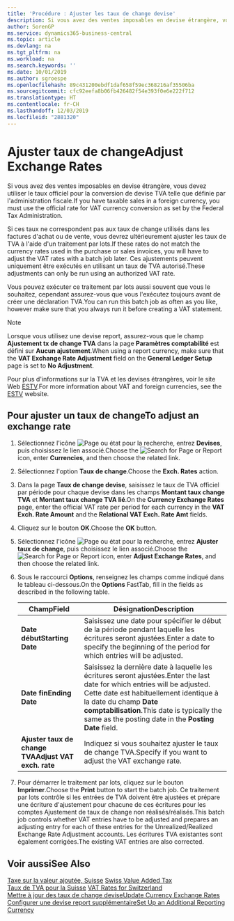 ```yaml
---
title: 'Procédure : Ajuster les taux de change devise'
description: Si vous avez des ventes imposables en devise étrangère, vous devez utiliser le taux officiel pour la conversion de devise TVA telle que définie par l'administration fiscale.
author: SorenGP
ms.service: dynamics365-business-central
ms.topic: article
ms.devlang: na
ms.tgt_pltfrm: na
ms.workload: na
ms.search.keywords: ''
ms.date: 10/01/2019
ms.author: sgroespe
ms.openlocfilehash: 89c431200ebdf1daf658f59ec368216af35506ba
ms.sourcegitcommit: cfc92eefa8b06fb426482f54e393f0e6e222f712
ms.translationtype: HT
ms.contentlocale: fr-CH
ms.lasthandoff: 12/03/2019
ms.locfileid: "2881320"
---
```

# <a name="adjust-exchange-rates"></a><span data-ttu-id="5941b-103">Ajuster taux de change</span><span class="sxs-lookup"><span data-stu-id="5941b-103">Adjust Exchange Rates</span></span>
<span data-ttu-id="5941b-104">Si vous avez des ventes imposables en devise étrangère, vous devez utiliser le taux officiel pour la conversion de devise TVA telle que définie par l'administration fiscale.</span><span class="sxs-lookup"><span data-stu-id="5941b-104">If you have taxable sales in a foreign currency, you must use the official rate for VAT currency conversion as set by the Federal Tax Administration.</span></span>  

<span data-ttu-id="5941b-105">Si ces taux ne correspondent pas aux taux de change utilisés dans les factures d'achat ou de vente, vous devrez ultérieurement ajuster les taux de TVA à l'aide d'un traitement par lots.</span><span class="sxs-lookup"><span data-stu-id="5941b-105">If these rates do not match the currency rates used in the purchase or sales invoices, you will have to adjust the VAT rates with a batch job later.</span></span> <span data-ttu-id="5941b-106">Ces ajustements peuvent uniquement être exécutés en utilisant un taux de TVA autorisé.</span><span class="sxs-lookup"><span data-stu-id="5941b-106">These adjustments can only be run using an authorized VAT rate.</span></span>  

<span data-ttu-id="5941b-107">Vous pouvez exécuter ce traitement par lots aussi souvent que vous le souhaitez, cependant assurez-vous que vous l'exécutez toujours avant de créer une déclaration TVA.</span><span class="sxs-lookup"><span data-stu-id="5941b-107">You can run this batch job as often as you like, however make sure that you always run it before creating a VAT statement.</span></span>  

> [!NOTE]  
>  <span data-ttu-id="5941b-108">Lorsque vous utilisez une devise report, assurez-vous que le champ **Ajustement tx de change TVA** dans la page **Paramètres comptabilité** est défini sur **Aucun ajustement**.</span><span class="sxs-lookup"><span data-stu-id="5941b-108">When using a report currency, make sure that the **VAT Exchange Rate Adjustment** field on the **General Ledger Setup** page is set to **No Adjustment**.</span></span>  

<span data-ttu-id="5941b-109">Pour plus d'informations sur la TVA et les devises étrangères, voir le site Web [ESTV](https://go.microsoft.com/fwlink/?LinkId=285999).</span><span class="sxs-lookup"><span data-stu-id="5941b-109">For more information about VAT and foreign currencies, see the [ESTV](https://go.microsoft.com/fwlink/?LinkId=285999) website.</span></span>  

## <a name="to-adjust-an-exchange-rate"></a><span data-ttu-id="5941b-110">Pour ajuster un taux de change</span><span class="sxs-lookup"><span data-stu-id="5941b-110">To adjust an exchange rate</span></span>  

1.  <span data-ttu-id="5941b-111">Sélectionnez l'icône ![Page ou état pour la recherche](../../media/ui-search/search_small.png "Icône Page ou état pour la recherche"), entrez **Devises**, puis choisissez le lien associé.</span><span class="sxs-lookup"><span data-stu-id="5941b-111">Choose the ![Search for Page or Report](../../media/ui-search/search_small.png "Search for Page or Report icon") icon, enter **Currencies**, and then choose the related link.</span></span>  
2.  <span data-ttu-id="5941b-112">Sélectionnez l'option **Taux de change**.</span><span class="sxs-lookup"><span data-stu-id="5941b-112">Choose the **Exch. Rates** action.</span></span>  
3.  <span data-ttu-id="5941b-113">Dans la page **Taux de change devise**, saisissez le taux de TVA officiel par période pour chaque devise dans les champs **Montant taux change TVA** et **Montant taux change TVA lié**.</span><span class="sxs-lookup"><span data-stu-id="5941b-113">On the **Currency Exchange Rates** page, enter the official VAT rate per period for each currency in the **VAT Exch. Rate Amount** and the **Relational VAT Exch. Rate Amt** fields.</span></span>  
4.  <span data-ttu-id="5941b-114">Cliquez sur le bouton **OK**.</span><span class="sxs-lookup"><span data-stu-id="5941b-114">Choose the **OK** button.</span></span>  
5.  <span data-ttu-id="5941b-115">Sélectionnez l'icône ![Page ou état pour la recherche](../../media/ui-search/search_small.png "Icône Page ou état pour la recherche"), entrez **Ajuster taux de change**, puis choisissez le lien associé.</span><span class="sxs-lookup"><span data-stu-id="5941b-115">Choose the ![Search for Page or Report](../../media/ui-search/search_small.png "Search for Page or Report icon") icon, enter **Adjust Exchange Rates**, and then choose the related link.</span></span>  
6.  <span data-ttu-id="5941b-116">Sous le raccourci **Options**, renseignez les champs comme indiqué dans le tableau ci-dessous.</span><span class="sxs-lookup"><span data-stu-id="5941b-116">On the **Options** FastTab, fill in the fields as described in the following table.</span></span>   

    |<span data-ttu-id="5941b-117">Champ</span><span class="sxs-lookup"><span data-stu-id="5941b-117">Field</span></span>|<span data-ttu-id="5941b-118">Désignation</span><span class="sxs-lookup"><span data-stu-id="5941b-118">Description</span></span>|  
    |---------------------------------|---------------------------------------|  
    |<span data-ttu-id="5941b-119">**Date début**</span><span class="sxs-lookup"><span data-stu-id="5941b-119">**Starting Date**</span></span>|<span data-ttu-id="5941b-120">Saisissez une date pour spécifier le début de la période pendant laquelle les écritures seront ajustées.</span><span class="sxs-lookup"><span data-stu-id="5941b-120">Enter a date to specify the beginning of the period for which entries will be adjusted.</span></span>|  
    |<span data-ttu-id="5941b-121">**Date fin**</span><span class="sxs-lookup"><span data-stu-id="5941b-121">**Ending Date**</span></span>|<span data-ttu-id="5941b-122">Saisissez la dernière date à laquelle les écritures seront ajustées.</span><span class="sxs-lookup"><span data-stu-id="5941b-122">Enter the last date for which entries will be adjusted.</span></span> <span data-ttu-id="5941b-123">Cette date est habituellement identique à la date du champ **Date comptabilisation**.</span><span class="sxs-lookup"><span data-stu-id="5941b-123">This date is typically the same as the posting date in the **Posting Date** field.</span></span>|  
    |<span data-ttu-id="5941b-124">**Ajuster taux de change TVA**</span><span class="sxs-lookup"><span data-stu-id="5941b-124">**Adjust VAT exch. rate**</span></span>|<span data-ttu-id="5941b-125">Indiquez si vous souhaitez ajuster le taux de change TVA.</span><span class="sxs-lookup"><span data-stu-id="5941b-125">Specify if you want to adjust the VAT exchange rate.</span></span>|  

7.  <span data-ttu-id="5941b-126">Pour démarrer le traitement par lots, cliquez sur le bouton **Imprimer**.</span><span class="sxs-lookup"><span data-stu-id="5941b-126">Choose the **Print** button to start the batch job.</span></span> <span data-ttu-id="5941b-127">Ce traitement par lots contrôle si les entrées de TVA doivent être ajustées et prépare une écriture d'ajustement pour chacune de ces écritures pour les comptes Ajustement de taux de change non réalisés/réalisés.</span><span class="sxs-lookup"><span data-stu-id="5941b-127">This batch job controls whether VAT entries have to be adjusted and prepares an adjusting entry for each of these entries for the Unrealized/Realized Exchange Rate Adjustment accounts.</span></span> <span data-ttu-id="5941b-128">Les écritures TVA existantes sont également corrigées.</span><span class="sxs-lookup"><span data-stu-id="5941b-128">The existing VAT entries are also corrected.</span></span>  

## <a name="see-also"></a><span data-ttu-id="5941b-129">Voir aussi</span><span class="sxs-lookup"><span data-stu-id="5941b-129">See Also</span></span>  
 <span data-ttu-id="5941b-130">[Taxe sur la valeur ajoutée, Suisse](swiss-value-added-tax.md) </span><span class="sxs-lookup"><span data-stu-id="5941b-130">[Swiss Value Added Tax](swiss-value-added-tax.md) </span></span>  
 <span data-ttu-id="5941b-131">[Taux de TVA pour la Suisse](vat-rates-for-switzerland.md) </span><span class="sxs-lookup"><span data-stu-id="5941b-131">[VAT Rates for Switzerland](vat-rates-for-switzerland.md) </span></span>  
[<span data-ttu-id="5941b-132">Mettre à jour des taux de change devise</span><span class="sxs-lookup"><span data-stu-id="5941b-132">Update Currency Exchange Rates</span></span>](../../finance-how-update-currencies.md)  
[<span data-ttu-id="5941b-133">Configurer une devise report supplémentaire</span><span class="sxs-lookup"><span data-stu-id="5941b-133">Set Up an Additional Reporting Currency</span></span>](../../finance-how-setup-additional-currencies.md)
